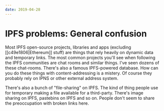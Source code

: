 ```yaml
---
date: 2019-04-28
---
```


# IPFS problems: General confusion

Most IPFS open-source projects, libraries and apps (excluding [[c49e1806|Ethereum]] stuff) are things that rely heavily on dynamic data and temporary links. The most common projects you'll see when following the IPFS communities are chat rooms and similar things. I've seen dozens of these chat-rooms. There's also a famous IPFS-powered database. How can you do these things with content-addressing is a mistery. Of course they probably rely on IPNS or other external address system.

There's also a bunch of "file-sharing" on IPFS. The kind of thing people use for temporary making a file available for a third-party. There's image sharing on IPFS, pastebins on IPFS and so on. People don't seem to share the preoccupation with broken links here.
